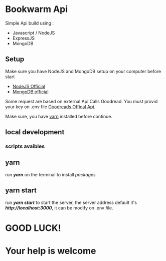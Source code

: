 # Bookwarm Api


Simple Api build using :
* Javascript / NodeJS
* ExpressJS
* MongoDB


## Setup
Make sure you have NodeJS and MongoDB setup on your computer before start
* [NodeJS Official](https://nodejs.org/)
* [MongoDB official](https://docs.mongodb.com/)


Some request are based on external Api Calls Goodread.
You must provid your key on .env file
[Goodreads Offical Api](https://www.goodreads.com/api).


Make sure, you have [yarn](https://yarnpkg.com/) installed before continue.

## local development
### scripts avaibles
## yarn
run ***yarn*** on the terminal to install *packages* 
## yarn start
run ***yarn start*** to start the server, the server address default it's ***http://localhost:3000***, it can be modify on .env file.


# GOOD LUCK!

# Your help is welcome


